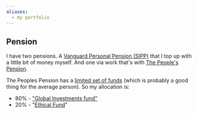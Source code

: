 ```yaml
---
aliases:
  - my portfolio
---
```

## Pension

I have two pensions. A [Vanguard Personal Pension (SIPP)](https://www.vanguardinvestor.co.uk/what-we-offer/personal-pension/personal-pension-account) that I top up with a little bit of money myself. And one via work that's with [The People's Pension](https://thepeoplespension.co.uk/).

The Peoples Pension has a [limited set of funds](https://thepeoplespension.co.uk/pension/basics/investments/investment-funds/) (which is probably a good thing for the average person). So my allocation is:
- 80% - ["Global Investments fund"](https://thepeoplespension.co.uk/pension/basics/investments/investment-funds/global-investments-up-to-100-percent-fund-factsheet/)
- 20% - "[Ethical Fund](https://thepeoplespension.co.uk/pension/basics/investments/investment-funds/ethical-fund-factsheet/)"